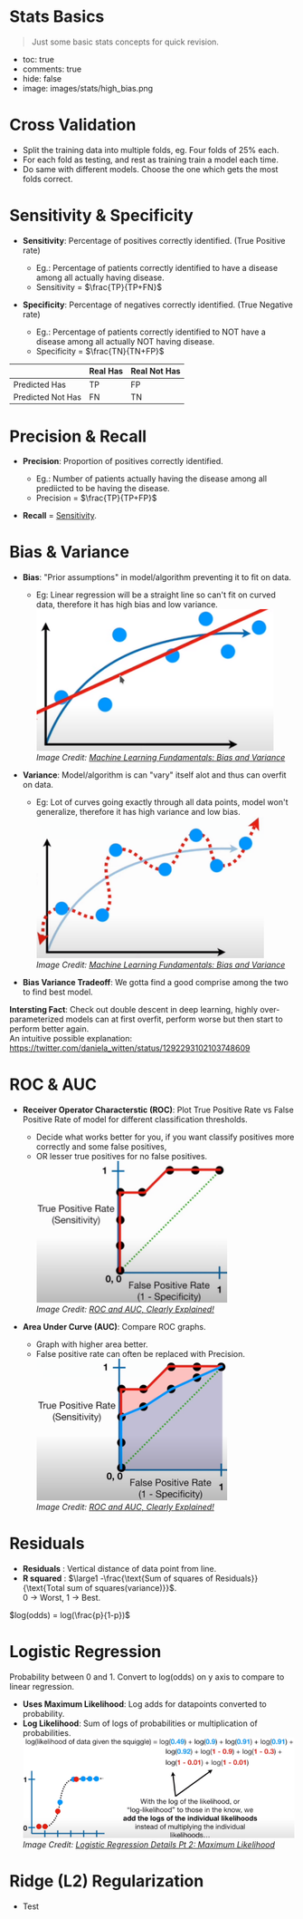 # Stats Basics
> Just some basic stats concepts for quick revision.

- toc: true 
- comments: true
- hide: false
- image: images/stats/high_bias.png

# Cross Validation

- Split the training data into multiple folds, eg. Four folds of 25% each.
- For each fold as testing, and rest as training train a model each time.
- Do same with different models. Choose the one which gets the most folds correct.

# Sensitivity & Specificity

- **Sensitivity**: Percentage of positives correctly identified. (True Positive rate)
    - Eg.: Percentage of patients correctly identified to have a disease among all actually having disease.
    - Sensitivity = $\frac{TP}{TP+FN}$


- **Specificity**: Percentage of negatives correctly identified. (True Negative rate)
    - Eg.: Percentage of patients correctly identified to NOT have a disease among all actually NOT having disease.
    - Specificity = $\frac{TN}{TN+FP}$


|                   | Real Has | Real Not Has |
|-------------------|----------|--------------|
| Predicted Has     |    TP    |      FP      |
| Predicted Not Has | FN       | TN           |

# Precision & Recall

- **Precision**: Proportion of positives correctly identified.
    - Eg.: Number of patients actually having the disease among all prediicted to be having the disease.
    - Precision = $\frac{TP}{TP+FP}$


- **Recall** = [Sensitivity](#Sensitivity-&-Specificity).

# Bias & Variance

- **Bias**: "Prior assumptions" in model/algorithm preventing it to fit on data.
    - Eg: Linear regression will be a straight line so can't fit on curved data, therefore it has high bias and low variance.
    ![](images/stats/high_bias.png "https://youtu.be/EuBBz3bI-aA")  
        *Image Credit: [Machine Learning Fundamentals: Bias and Variance](https://youtu.be/EuBBz3bI-aA)*


- **Variance**: Model/algorithm is can "vary" itself alot and thus can overfit on data.
    - Eg: Lot of curves going exactly through all data points, model won't generalize, therefore it has high variance and low bias.
    ![](images/stats/high_variance.png "https://youtu.be/EuBBz3bI-aA")  
        *Image Credit: [Machine Learning Fundamentals: Bias and Variance](https://youtu.be/EuBBz3bI-aA)*


- **Bias Variance Tradeoff**: We gotta find a good comprise among the two to find best model. 


**Intersting Fact**: Check out double descent in deep learning, highly over-parameterized models can at first overfit, perform worse but then start to perform better again.  
An intuitive possible explanation: https://twitter.com/daniela_witten/status/1292293102103748609

# ROC & AUC

- __Receiver Operator Characterstic (ROC)__: Plot True Positive Rate vs False Positive Rate of model for different classification thresholds.  
    - Decide what works better for you, if you want classify positives more correctly and some false positives,
    - OR lesser true positives for no false positives.  
    ![](images/stats/roc.png "https://youtu.be/4jRBRDbJemM")  
        *Image Credit: [ROC and AUC, Clearly Explained!](https://youtu.be/4jRBRDbJemM)*


- __Area Under Curve (AUC)__: Compare ROC graphs.  
    - Graph with higher area better.  
    - False positive rate can often be replaced with Precision.  
    ![](images/stats/auc.png "https://youtu.be/4jRBRDbJemM")  
        *Image Credit: [ROC and AUC, Clearly Explained!](https://youtu.be/4jRBRDbJemM)*


# Residuals
- __Residuals__ : Vertical distance of data point from line.
- __R squared__ : $\large1 -\frac{\text{Sum of squares of Residuals}}{\text{Total sum of squares(variance)}}$.  
0 -> Worst, 1 -> Best.

$log(odds) = log(\frac{p}{1-p})$

# Logistic Regression

Probability between 0 and 1.
Convert to log(odds) on y axis to compare to linear regression.

- __Uses Maximum Likelihood__: Log adds for datapoints converted to probability.  
- __Log Likelihood__: Sum of logs of probabilities or multiplication of probabilities.  
![](images/stats/logistic_likelihood.png "https://youtu.be/BfKanl1aSG0")  
    *Image Credit: [Logistic Regression Details Pt 2: Maximum Likelihood](https://youtu.be/BfKanl1aSG0)*

# Ridge (L2) Regularization

- Test


```python

```
